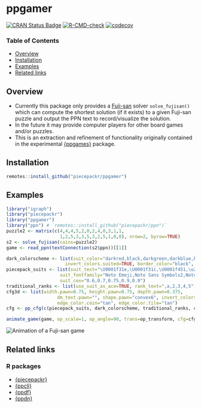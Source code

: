 # ppgamer

[![CRAN Status Badge](https://www.r-pkg.org/badges/version/ppgamer)](https://cran.r-project.org/package=ppgamer)
[![R-CMD-check](https://github.com/piecepackr/ppgamer/actions/workflows/R-CMD-check.yaml/badge.svg?branch=main)](https://github.com/piecepackr/ppgamer/actions)
[![codecov](https://codecov.io/github/piecepackr/ppgamer/branch/main/graph/badge.svg)](https://app.codecov.io/github/piecepackr/ppgamer)

### Table of Contents

* [Overview](#overview)
* [Installation](#installation)
* [Examples](#examples)
* [Related links](#links)

## <a name="overview">Overview</a>

* Currently this package only provides a [Fuji-san](https://www.ludism.org/ppwiki/Fuji-san) solver `solve_fujisan()` which can compute the shortest solution (if it exists) to a given Fuji-san puzzle and output the PPN text to record/visualize the solution.
* In the future it may provide computer players for other board games and/or puzzles.
* This is an extraction and refinement of functionality originally contained in the experimental [{ppgames}](https://www.github.com/piecepackr/ppgames) package.

## <a name="installation">Installation</a>


```r
remotes::install_github("piecepackr/ppgamer")
```

## <a name="examples">Examples</a>

```r
library("igraph")
library("piecepackr")
library("ppgamer")
library("ppn") # `remotes::install_github("piecepackr/ppn")`
puzzle2 <- matrix(c(4,4,4,5,2,0,2,4,0,3,1,1,
                    1,2,5,3,3,5,3,2,5,1,0,0), nrow=2, byrow=TRUE)
s2 <- solve_fujisan(coins=puzzle2)
game <- read_ppn(textConnection(s2$ppn))[[1]]

dark_colorscheme <- list(suit_color="darkred,black,darkgreen,darkblue,black",
                      invert_colors.suited=TRUE, border_color="black", border_lex=2)
piecepack_suits <- list(suit_text="\U0001f31e,\U0001f31c,\U0001f451,\u269c,\uaa5c", # 🌞,🌜,👑,⚜,꩜
                    suit_fontfamily="Noto Emoji,Noto Sans Symbols2,Noto Emoji,Noto Sans Symbols,Noto Sans Cham",
                    suit_cex="0.6,0.7,0.75,0.9,0.9")
traditional_ranks <- list(use_suit_as_ace=TRUE, rank_text=",a,2,3,4,5")
cfg3d <- list(width.pawn=0.75, height.pawn=0.75, depth.pawn=0.375, 
                   dm_text.pawn="", shape.pawn="convex6", invert_colors.pawn=TRUE,
                   edge_color.coin="tan", edge_color.tile="tan")
cfg <- pp_cfg(c(piecepack_suits, dark_colorscheme, traditional_ranks, cfg3d))

animate_game(game, op_scale=1, op_angle=90, trans=op_transform, cfg=cfg, file="fujisan.gif")
```

![Animation of a Fuji-san game](https://www.trevorldavis.com/piecepackr/images/knitr/fujisan.gif)

## <a name="links">Related links</a>

### R packages

* [{piecepackr}](https://github.com/piecepackr/piecepackr)
* [{ppcli}](https://github.com/piecepackr/ppcli)
* [{ppdf}](https://github.com/piecepackr/ppdf)
* [{ppdn}](https://github.com/piecepackr/ppn)
